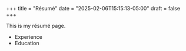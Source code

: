 +++
title = "Résumé"
date = "2025-02-06T15:15:13-05:00"
draft = false
+++

This is my résumé page.
- Experience
- Education
